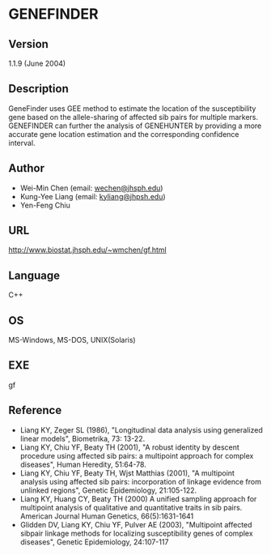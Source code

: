 # GENEFINDER

## Version
1.1.9 (June 2004)

## Description
GeneFinder uses GEE method to estimate the location of the susceptibility gene based on the allele-sharing of affected sib pairs for multiple markers. GENEFINDER can further the analysis of GENEHUNTER by providing a more accurate gene location estimation and the corresponding confidence interval.

## Author
* Wei-Min Chen (email: wechen@jhsph.edu)
* Kung-Yee Liang (email: kyliang@jhpsh.edu)
* Yen-Feng Chiu

## URL
http://www.biostat.jhsph.edu/~wmchen/gf.html

## Language
C++

## OS
MS-Windows, MS-DOS, UNIX(Solaris)

## EXE
gf

## Reference
* Liang KY, Zeger SL (1986), "Longitudinal data analysis using generalized linear models", Biometrika, 73: 13-22.
* Liang KY, Chiu YF, Beaty TH (2001), "A robust identity by descent procedure using affected sib pairs: a multipoint approach for complex diseases", Human Heredity, 51:64-78.
* Liang KY, Chiu YF, Beaty TH, Wjst Matthias (2001), "A multipoint analysis using affected sib pairs: incorporation of linkage evidence from unlinked regions", Genetic Epidemiology, 21:105-122.
* Liang KY, Huang CY, Beaty TH (2000) A unified sampling approach for multipoint analysis of qualitative and quantitative traits in sib pairs. American Journal Human Genetics, 66(5):1631-1641
* Glidden DV, Liang KY, Chiu YF, Pulver AE (2003), "Multipoint affected sibpair linkage methods for localizing susceptibility genes of complex diseases", Genetic Epidemiology, 24:107-117